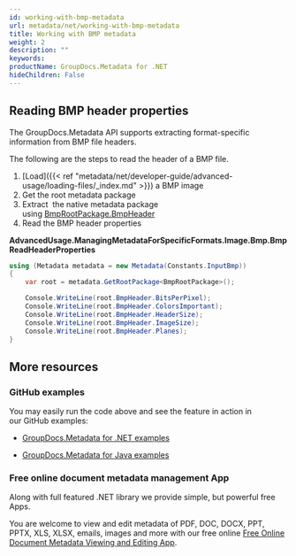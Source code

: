 ```yaml
---
id: working-with-bmp-metadata
url: metadata/net/working-with-bmp-metadata
title: Working with BMP metadata
weight: 2
description: ""
keywords: 
productName: GroupDocs.Metadata for .NET
hideChildren: False
---
```

## Reading BMP header properties

The GroupDocs.Metadata API supports extracting format-specific information from BMP file headers.

The following are the steps to read the header of a BMP file.

1.  [Load]({{< ref "metadata/net/developer-guide/advanced-usage/loading-files/_index.md" >}}) a BMP image
2.  Get the root metadata package
3.  Extract  the native metadata package using [BmpRootPackage.BmpHeader](https://apireference.groupdocs.com/net/metadata/groupdocs.metadata.formats.image/bmprootpackage/properties/bmpheader)
4.  Read the BMP header properties

**AdvancedUsage.ManagingMetadataForSpecificFormats.Image.Bmp.BmpReadHeaderProperties**

```csharp
using (Metadata metadata = new Metadata(Constants.InputBmp))
{
	var root = metadata.GetRootPackage<BmpRootPackage>();

	Console.WriteLine(root.BmpHeader.BitsPerPixel);
	Console.WriteLine(root.BmpHeader.ColorsImportant);
	Console.WriteLine(root.BmpHeader.HeaderSize);
	Console.WriteLine(root.BmpHeader.ImageSize);
	Console.WriteLine(root.BmpHeader.Planes);
}
```

## More resources

### GitHub examples

You may easily run the code above and see the feature in action in our GitHub examples:

*   [GroupDocs.Metadata for .NET examples](https://github.com/groupdocs-metadata/GroupDocs.Metadata-for-.NET)
    
*   [GroupDocs.Metadata for Java examples](https://github.com/groupdocs-metadata/GroupDocs.Metadata-for-Java)
    

### Free online document metadata management App

Along with full featured .NET library we provide simple, but powerful free Apps.

You are welcome to view and edit metadata of PDF, DOC, DOCX, PPT, PPTX, XLS, XLSX, emails, images and more with our free online [Free Online Document Metadata Viewing and Editing App](https://products.groupdocs.app/metadata).

